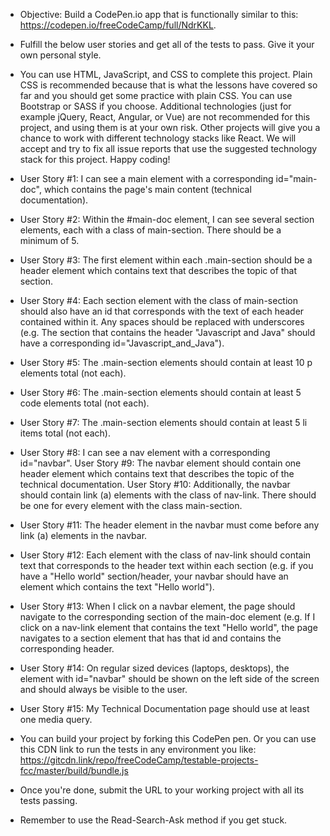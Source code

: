 
* Objective: Build a CodePen.io app that is functionally similar to this: https://codepen.io/freeCodeCamp/full/NdrKKL.

* Fulfill the below user stories and get all of the tests to pass. Give it your own personal style.

* You can use HTML, JavaScript, and CSS to complete this project. Plain CSS is recommended because that is what the lessons have covered so far and you should get some practice with plain CSS. You can use Bootstrap or SASS if you choose. Additional technologies (just for example jQuery, React, Angular, or Vue) are not recommended for this project, and using them is at your own risk. Other projects will give you a chance to work with different technology stacks like React. We will accept and try to fix all issue reports that use the suggested technology stack for this project. Happy coding!

* User Story #1: I can see a main element with a corresponding id="main-doc", which contains the page's main content (technical documentation).

* User Story #2: Within the #main-doc element, I can see several section elements, each with a class of main-section. There should be a minimum of 5.

* User Story #3: The first element within each .main-section should be a header element which contains text that describes the topic of that section.

* User Story #4: Each section element with the class of main-section should also have an id that corresponds with the text of each header contained within it. Any spaces should be replaced with underscores (e.g. The section that contains the header "Javascript and Java" should have a corresponding id="Javascript_and_Java").

* User Story #5: The .main-section elements should contain at least 10 p elements total (not each).

* User Story #6: The .main-section elements should contain at least 5 code elements total (not each).

* User Story #7: The .main-section elements should contain at least 5 li items total (not each).

* User Story #8: I can see a nav element with a corresponding id="navbar".
User Story #9: The navbar element should contain one header element which contains text that describes the topic of the technical documentation.
User Story #10: Additionally, the navbar should contain link (a) elements with the class of nav-link. There should be one for every element with the class main-section.

* User Story #11: The header element in the navbar must come before any link (a) elements in the navbar.

* User Story #12: Each element with the class of nav-link should contain text that corresponds to the header text within each section (e.g. if you have a "Hello world" section/header, your navbar should have an element which contains the text "Hello world").

* User Story #13: When I click on a navbar element, the page should navigate to the corresponding section of the main-doc element (e.g. If I click on a nav-link element that contains the text "Hello world", the page navigates to a section element that has that id and contains the corresponding header.

* User Story #14: On regular sized devices (laptops, desktops), the element with id="navbar" should be shown on the left side of the screen and should always be visible to the user.

* User Story #15: My Technical Documentation page should use at least one media query.

* You can build your project by forking this CodePen pen. Or you can use this CDN link to run the tests in any environment you like: https://gitcdn.link/repo/freeCodeCamp/testable-projects-fcc/master/build/bundle.js

* Once you're done, submit the URL to your working project with all its tests passing.

* Remember to use the Read-Search-Ask method if you get stuck.